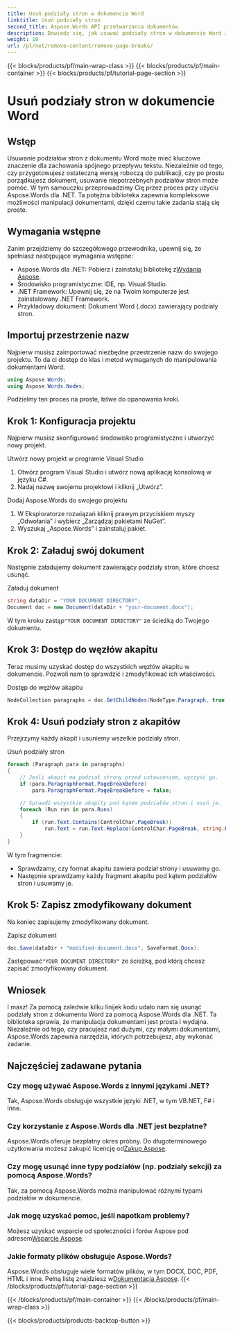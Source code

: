 ```yaml
---
title: Usuń podziały stron w dokumencie Word
linktitle: Usuń podziały stron
second_title: Aspose.Words API przetwarzania dokumentów
description: Dowiedz się, jak usuwać podziały stron w dokumencie Word za pomocą Aspose.Words dla .NET dzięki naszemu przewodnikowi krok po kroku. Udoskonal swoje umiejętności manipulowania dokumentami.
weight: 10
url: /pl/net/remove-content/remove-page-breaks/
---
```


{{< blocks/products/pf/main-wrap-class >}}
{{< blocks/products/pf/main-container >}}
{{< blocks/products/pf/tutorial-page-section >}}

# Usuń podziały stron w dokumencie Word

## Wstęp

Usuwanie podziałów stron z dokumentu Word może mieć kluczowe znaczenie dla zachowania spójnego przepływu tekstu. Niezależnie od tego, czy przygotowujesz ostateczną wersję roboczą do publikacji, czy po prostu porządkujesz dokument, usuwanie niepotrzebnych podziałów stron może pomóc. W tym samouczku przeprowadzimy Cię przez proces przy użyciu Aspose.Words dla .NET. Ta potężna biblioteka zapewnia kompleksowe możliwości manipulacji dokumentami, dzięki czemu takie zadania stają się proste.

## Wymagania wstępne

Zanim przejdziemy do szczegółowego przewodnika, upewnij się, że spełniasz następujące wymagania wstępne:

-  Aspose.Words dla .NET: Pobierz i zainstaluj bibliotekę z[Wydania Aspose](https://releases.aspose.com/words/net/).
- Środowisko programistyczne: IDE, np. Visual Studio.
- .NET Framework: Upewnij się, że na Twoim komputerze jest zainstalowany .NET Framework.
- Przykładowy dokument: Dokument Word (.docx) zawierający podziały stron.

## Importuj przestrzenie nazw

Najpierw musisz zaimportować niezbędne przestrzenie nazw do swojego projektu. To da ci dostęp do klas i metod wymaganych do manipulowania dokumentami Word.

```csharp
using Aspose.Words;
using Aspose.Words.Nodes;
```

Podzielmy ten proces na proste, łatwe do opanowania kroki.

## Krok 1: Konfiguracja projektu

Najpierw musisz skonfigurować środowisko programistyczne i utworzyć nowy projekt.

Utwórz nowy projekt w programie Visual Studio
1. Otwórz program Visual Studio i utwórz nową aplikację konsolową w języku C#.
2. Nadaj nazwę swojemu projektowi i kliknij „Utwórz”.

Dodaj Aspose.Words do swojego projektu
1. W Eksploratorze rozwiązań kliknij prawym przyciskiem myszy „Odwołania” i wybierz „Zarządzaj pakietami NuGet”.
2. Wyszukaj „Aspose.Words” i zainstaluj pakiet.

## Krok 2: Załaduj swój dokument

Następnie załadujemy dokument zawierający podziały stron, które chcesz usunąć.

Załaduj dokument
```csharp
string dataDir = "YOUR DOCUMENT DIRECTORY"; 
Document doc = new Document(dataDir + "your-document.docx");
```
 W tym kroku zastąp`"YOUR DOCUMENT DIRECTORY"` ze ścieżką do Twojego dokumentu.

## Krok 3: Dostęp do węzłów akapitu

Teraz musimy uzyskać dostęp do wszystkich węzłów akapitu w dokumencie. Pozwoli nam to sprawdzić i zmodyfikować ich właściwości.

Dostęp do węzłów akapitu
```csharp
NodeCollection paragraphs = doc.GetChildNodes(NodeType.Paragraph, true);
```

## Krok 4: Usuń podziały stron z akapitów

Przejrzymy każdy akapit i usuniemy wszelkie podziały stron.

Usuń podziały stron
```csharp
foreach (Paragraph para in paragraphs)
{
    // Jeśli akapit ma podział strony przed ustawieniem, wyczyść go.
    if (para.ParagraphFormat.PageBreakBefore)
        para.ParagraphFormat.PageBreakBefore = false;

    // Sprawdź wszystkie akapity pod kątem podziałów stron i usuń je.
    foreach (Run run in para.Runs)
    {
        if (run.Text.Contains(ControlChar.PageBreak))
            run.Text = run.Text.Replace(ControlChar.PageBreak, string.Empty);
    }
}
```
W tym fragmencie:
- Sprawdzamy, czy format akapitu zawiera podział strony i usuwamy go.
- Następnie sprawdzamy każdy fragment akapitu pod kątem podziałów stron i usuwamy je.

## Krok 5: Zapisz zmodyfikowany dokument

Na koniec zapisujemy zmodyfikowany dokument.

Zapisz dokument
```csharp
doc.Save(dataDir + "modified-document.docx", SaveFormat.Docx);
```
 Zastępować`"YOUR DOCUMENT DIRECTORY"` ze ścieżką, pod którą chcesz zapisać zmodyfikowany dokument.

## Wniosek

I masz! Za pomocą zaledwie kilku linijek kodu udało nam się usunąć podziały stron z dokumentu Word za pomocą Aspose.Words dla .NET. Ta biblioteka sprawia, że manipulacja dokumentami jest prosta i wydajna. Niezależnie od tego, czy pracujesz nad dużymi, czy małymi dokumentami, Aspose.Words zapewnia narzędzia, których potrzebujesz, aby wykonać zadanie.

## Najczęściej zadawane pytania

### Czy mogę używać Aspose.Words z innymi językami .NET?
Tak, Aspose.Words obsługuje wszystkie języki .NET, w tym VB.NET, F# i inne.

### Czy korzystanie z Aspose.Words dla .NET jest bezpłatne?
 Aspose.Words oferuje bezpłatny okres próbny. Do długoterminowego użytkowania możesz zakupić licencję od[Zakup Aspose](https://purchase.aspose.com/buy).

### Czy mogę usunąć inne typy podziałów (np. podziały sekcji) za pomocą Aspose.Words?
Tak, za pomocą Aspose.Words można manipulować różnymi typami podziałów w dokumencie.

### Jak mogę uzyskać pomoc, jeśli napotkam problemy?
 Możesz uzyskać wsparcie od społeczności i forów Aspose pod adresem[Wsparcie Aspose](https://forum.aspose.com/c/words/8).

### Jakie formaty plików obsługuje Aspose.Words?
Aspose.Words obsługuje wiele formatów plików, w tym DOCX, DOC, PDF, HTML i inne. Pełną listę znajdziesz w[Dokumentacja Aspose](https://reference.aspose.com/words/net/).
{{< /blocks/products/pf/tutorial-page-section >}}

{{< /blocks/products/pf/main-container >}}
{{< /blocks/products/pf/main-wrap-class >}}

{{< blocks/products/products-backtop-button >}}
